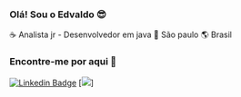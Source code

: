 ### Olá! Sou o Edvaldo :sunglasses:

:coffee: Analista jr - Desenvolvedor em java :house_with_garden: São paulo :earth_americas: Brasil 

### Encontre-me por aqui :mag_right:
[![Linkedin Badge](https://img.shields.io/badge/-LinkedIn-blue?style=flat-square&logo=Linkedin&logoColor=white&link=https://www.linkedin.com/in/fagnerpsantos/)](https://www.https://www.linkedin.com/in/edvaldo-junior-77a7251a0/)
[<img src = "https://img.shields.io/badge/instagram-%23E4405F.svg?&style=for-the-badge&logo=instagram&logoColor=white">]

